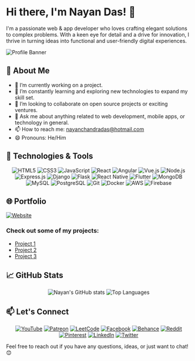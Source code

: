 # Hi there, I'm Nayan Das! 👋

I'm a passionate web & app developer who loves crafting elegant solutions to complex problems. With a keen eye for detail and a drive for innovation, I thrive in turning ideas into functional and user-friendly digital experiences.

![Profile Banner](https://via.placeholder.com/1200x300?text=Welcome+to+Nayan+Das's+GitHub+Profile!)

## 🚀 About Me

- 🔭 I’m currently working on a project.
- 🌱 I’m constantly learning and exploring new technologies to expand my skill set.
- 👯 I’m looking to collaborate on open source projects or exciting ventures.
- 💬 Ask me about anything related to web development, mobile apps, or technology in general.
- 📫 How to reach me: [nayanchandradas@hotmail.com](mailto:nayanchandradas@hotmail.com)
- 😄 Pronouns: He/Him

## 🔧 Technologies & Tools

<div align="center">
  <img src="https://img.shields.io/badge/HTML5-E34F26?style=for-the-badge&logo=html5&logoColor=white" alt="HTML5">
  <img src="https://img.shields.io/badge/CSS3-1572B6?style=for-the-badge&logo=css3&logoColor=white" alt="CSS3">
  <img src="https://img.shields.io/badge/JavaScript-F7DF1E?style=for-the-badge&logo=javascript&logoColor=black" alt="JavaScript">
  <img src="https://img.shields.io/badge/React-61DAFB?style=for-the-badge&logo=react&logoColor=black" alt="React">
  <img src="https://img.shields.io/badge/Angular-DD0031?style=for-the-badge&logo=angular&logoColor=white" alt="Angular">
  <img src="https://img.shields.io/badge/Vue.js-4FC08D?style=for-the-badge&logo=vue.js&logoColor=white" alt="Vue.js">
  <img src="https://img.shields.io/badge/Node.js-339933?style=for-the-badge&logo=nodedotjs&logoColor=white" alt="Node.js">
  <img src="https://img.shields.io/badge/Express.js-000000?style=for-the-badge&logo=express&logoColor=white" alt="Express.js">
  <img src="https://img.shields.io/badge/Django-092E20?style=for-the-badge&logo=django&logoColor=white" alt="Django">
  <img src="https://img.shields.io/badge/Flask-000000?style=for-the-badge&logo=flask&logoColor=white" alt="Flask">
  <img src="https://img.shields.io/badge/React_Native-20232A?style=for-the-badge&logo=react&logoColor=61DAFB" alt="React Native">
  <img src="https://img.shields.io/badge/Flutter-02569B?style=for-the-badge&logo=flutter&logoColor=white" alt="Flutter">
  <img src="https://img.shields.io/badge/MongoDB-4EA94B?style=for-the-badge&logo=mongodb&logoColor=white" alt="MongoDB">
  <img src="https://img.shields.io/badge/MySQL-4479A1?style=for-the-badge&logo=mysql&logoColor=white" alt="MySQL">
  <img src="https://img.shields.io/badge/PostgreSQL-336791?style=for-the-badge&logo=postgresql&logoColor=white" alt="PostgreSQL">
  <img src="https://img.shields.io/badge/Git-F05032?style=for-the-badge&logo=git&logoColor=white" alt="Git">
  <img src="https://img.shields.io/badge/Docker-2496ED?style=for-the-badge&logo=docker&logoColor=white" alt="Docker">
  <img src="https://img.shields.io/badge/AWS-232F3E?style=for-the-badge&logo=amazon-aws&logoColor=white" alt="AWS">
  <img src="https://img.shields.io/badge/Firebase-FFCA28?style=for-the-badge&logo=firebase&logoColor=black" alt="Firebase">
</div>

## 🌐 Portfolio

[![Website](https://img.shields.io/badge/Portfolio-222222?style=for-the-badge&logo=Google-chrome&logoColor=white)](https://nayanchandradas.com)

### Check out some of my projects:

- [Project 1](link)
- [Project 2](link)
- [Project 3](link)

## 📈 GitHub Stats

<div align="center">
  <img src="https://github-readme-stats.vercel.app/api?username=gitnayandas&show_icons=true&theme=radical" alt="Nayan's GitHub stats">
  <img src="https://github-readme-stats.vercel.app/api/top-langs/?username=gitnayandas&layout=compact&theme=radical" alt="Top Languages">
</div>

## 📫 Let's Connect

<div align="center">
  <a href="https://www.youtube.com/@nmlletras"><img src="https://img.shields.io/badge/YouTube-FF0000?style=for-the-badge&logo=youtube&logoColor=white" alt="YouTube"></a>
  <a href="https://www.patreon.com/NayanDas"><img src="https://img.shields.io/badge/Patreon-F96854?style=for-the-badge&logo=patreon&logoColor=white" alt="Patreon"></a>
  <a href="https://leetcode.com/u/nayanchandradas"><img src="https://img.shields.io/badge/LeetCode-FFA116?style=for-the-badge&logo=leetcode&logoColor=black" alt="LeetCode"></a>
  <a href="https://www.facebook.com/nayanchandradas22"><img src="https://img.shields.io/badge/Facebook-1877F2?style=for-the-badge&logo=facebook&logoColor=white" alt="Facebook"></a>
  <a href="https://www.behance.net/nayanchandradas"><img src="https://img.shields.io/badge/Behance-1769FF?style=for-the-badge&logo=behance&logoColor=white" alt="Behance"></a>
  <a href="https://www.reddit.com/user/redditnayandas"><img src="https://img.shields.io/badge/Reddit-FF4500?style=for-the-badge&logo=reddit&logoColor=white" alt="Reddit"></a>
  <a href="https://www.pinterest.com/nayanchandradas1601"><img src="https://img.shields.io/badge/Pinterest-E60023?style=for-the-badge&logo=pinterest&logoColor=white" alt="Pinterest"></a>
  <a href="https://www.linkedin.com/in/nayan-chandra-das"><img src="https://img.shields.io/badge/LinkedIn-0A66C2?style=for-the-badge&logo=linkedin&logoColor=white" alt="LinkedIn"></a>
  <a href="https://twitter.com"><img src="https://img.shields.io/badge/Twitter-1DA1F2?style=for-the-badge&logo=twitter&logoColor=white" alt="Twitter"></a>
</div>

Feel free to reach out if you have any questions, ideas, or just want to chat! 😊
